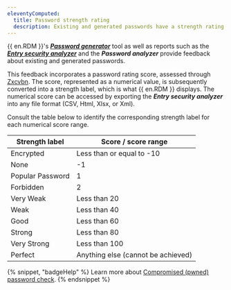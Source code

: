 ```yaml
---
eleventyComputed:
  title: Password strength rating
  description: Existing and generated passwords have a strength rating (numerical value) that is then translated into a strength label in {{ en.RDM }}.
---
```

{{ en.RDM }}'s [***Password generator***](/rdm/windows/commands/tools/generators/password/) tool as well as reports such as the [***Entry security analyzer***](/rdm/windows/commands/tools/tools/entry-security-analyzer/) and the ***Password analyzer*** provide feedback about existing and generated passwords.  

This feedback incorporates a password rating score, assessed through [Zxcvbn](https://lowe.github.io/tryzxcvbn/). The score, represented as a numerical value, is subsequently converted into a strength label, which is what {{ en.RDM }} displays. The numerical score can be accessed by exporting the ***Entry security analyzer*** into any file format (CSV, Html, Xlsx, or Xml).

Consult the table below to identify the corresponding strength label for each numerical score range.

| Strength label               | Score / score range          |
| ---------------------------- | ---------------------------- |
| Encrypted                    | Less than or equal to -10    |
| None                         | -1                           |
| Popular Password             | 1                            |
| Forbidden                    | 2                            |
| Very Weak                    | Less than 20                 |
| Weak                         | Less than 40                 |
| Good                         | Less than 60                 |
| Strong                       | Less than 80                 |
| Very Strong                  | Less than 100                |
| Perfect                      | Anything else (cannot be achieved) |

{% snippet, "badgeHelp" %}
Learn more about [Compromised (pwned) password check](/rdm/mac/kb/rdm-windows/how-to-articles/pwned-password-check/).
{% endsnippet %}

